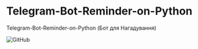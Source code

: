 # Telegram-Bot-Reminder-on-Python
Telegram-Bot-Reminder-on-Python (Бот для Нагадування)

![GitHub](https://img.shields.io/github/license/IRONKAGE/Telegram-Bot-Reminder-on-Python?style=plastic)
